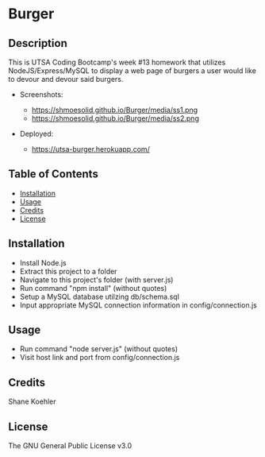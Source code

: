 # Burger

## Description

This is UTSA Coding Bootcamp's week #13 homework that utilizes NodeJS/Express/MySQL to display a web page of burgers a user would like to devour and devour said burgers.

* Screenshots:
    - https://shmoesolid.github.io/Burger/media/ss1.png
    - https://shmoesolid.github.io/Burger/media/ss2.png
    
* Deployed:
    - https://utsa-burger.herokuapp.com/

## Table of Contents

* [Installation](#installation)
* [Usage](#usage)
* [Credits](#credits)
* [License](#license)

## Installation

- Install Node.js
- Extract this project to a folder
- Navigate to this project's folder (with server.js)
- Run command "npm install" (without quotes)
- Setup a MySQL database utilzing db/schema.sql
- Input appropriate MySQL connection information in config/connection.js

## Usage

- Run command "node server.js" (without quotes)
- Visit host link and port from config/connection.js

## Credits

Shane Koehler

## License

The GNU General Public License v3.0

